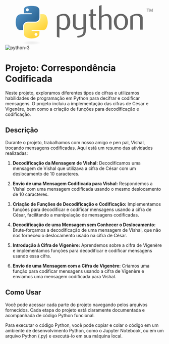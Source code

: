 <svg xmlns="http://www.w3.org/2000/svg" width="500" height="126" viewBox="5.591 3.262 474.801 137.803"><path d="M184.614 61.929c0-14.562-4.152-22.038-12.457-22.447-3.305-.156-6.53.37-9.669 1.589-2.505.896-4.191 1.784-5.078 2.681V78.51c5.312 3.334 10.029 4.884 14.143 4.64 8.703-.577 13.061-7.643 13.061-21.221zm10.244.604c0 7.398-1.735 13.539-5.225 18.422-3.889 5.527-9.279 8.373-16.17 8.529-5.195.165-10.547-1.462-16.054-4.874v31.591l-8.909-3.178v-70.12c1.462-1.793 3.344-3.333 5.624-4.64 5.303-3.09 11.745-4.678 19.329-4.756l.126.126c6.931-.087 12.271 2.759 16.024 8.529 3.5 5.293 5.255 12.077 5.255 20.371zM249.305 83.266c0 9.923-.994 16.794-2.982 20.615-1.998 3.82-5.8 6.871-11.414 9.143-4.552 1.793-9.475 2.768-14.757 2.934l-1.473-5.614c5.371-.73 9.153-1.462 11.346-2.193 4.318-1.462 7.281-3.703 8.909-6.706 1.306-2.446 1.949-7.115 1.949-14.025V85.1c-6.092 2.769-12.476 4.143-19.152 4.143-4.387 0-8.256-1.374-11.59-4.143-3.743-3.012-5.614-6.832-5.614-11.462v-37.08l8.909-3.051v37.321c0 3.986 1.286 7.057 3.859 9.211s5.907 3.188 9.991 3.109c4.084-.088 8.46-1.667 13.109-4.757v-43.54h8.909v48.415zM284.082 88.997a35.51 35.51 0 0 1-2.934.126c-5.039 0-8.968-1.198-11.774-3.606-2.798-2.407-4.201-5.73-4.201-9.971v-35.09h-6.102v-5.604h6.102V19.968l8.899-3.168v18.052h10.01v5.604h-10.01v34.846c0 3.344.896 5.712 2.689 7.097 1.54 1.14 3.987 1.793 7.32 1.959v4.639zM338.023 88.266h-8.909V53.878c0-3.499-.818-6.511-2.446-9.025-1.881-2.847-4.493-4.27-7.847-4.27-4.084 0-9.191 2.154-15.322 6.462v41.221h-8.908V6.069l8.908-2.807V40.7c5.692-4.143 11.911-6.219 18.666-6.219 4.718 0 8.538 1.589 11.463 4.757 2.934 3.167 4.396 7.115 4.396 11.833v37.195h-.001zM385.374 60.526c0-5.595-1.062-10.215-3.178-13.87-2.515-4.454-6.423-6.804-11.706-7.047-9.767.565-14.641 7.563-14.641 20.976 0 6.15 1.014 11.287 3.061 15.41 2.612 5.254 6.531 7.847 11.756 7.759 9.805-.079 14.708-7.818 14.708-23.228zm9.757.058c0 7.964-2.037 14.592-6.102 19.884-4.475 5.927-10.653 8.899-18.539 8.899-7.817 0-13.909-2.973-18.305-8.899-3.987-5.292-5.976-11.92-5.976-19.884 0-7.485 2.154-13.782 6.463-18.909 4.552-5.439 10.536-8.168 17.935-8.168 7.397 0 13.421 2.729 18.061 8.168 4.309 5.127 6.463 11.424 6.463 18.909zM446.205 88.266h-8.909V51.929c0-3.986-1.198-7.096-3.596-9.338-2.398-2.232-5.596-3.314-9.582-3.227-4.229.078-8.256 1.462-12.076 4.143v44.759h-8.909v-45.86c5.127-3.732 9.845-6.17 14.153-7.31 4.064-1.062 7.651-1.589 10.741-1.589 2.114 0 4.104.204 5.975.614 3.499.809 6.346 2.31 8.538 4.513 2.447 2.437 3.665 5.36 3.665 8.782v40.85z" fill="#646464"/><linearGradient id="a" gradientUnits="userSpaceOnUse" x1="-2031.312" y1="275.868" x2="-1922.296" y2="182.075" gradientTransform="matrix(.5625 0 0 -.568 1145.56 166.282)"><stop offset="0" stop-color="#5a9fd4"/><stop offset="1" stop-color="#306998"/></linearGradient><path d="M60.51 6.398c-4.584.021-8.961.412-12.812 1.094-11.346 2.005-13.406 6.2-13.406 13.938v10.219h26.812v3.406H24.229c-7.792 0-14.616 4.684-16.75 13.594-2.462 10.213-2.571 16.586 0 27.25 1.906 7.938 6.458 13.594 14.25 13.594h9.219v-12.25c0-8.85 7.657-16.656 16.75-16.656h26.781c7.455 0 13.406-6.138 13.406-13.625V21.429c0-7.266-6.13-12.725-13.406-13.938-4.607-.766-9.385-1.115-13.969-1.093zm-14.5 8.218c2.77 0 5.031 2.299 5.031 5.125 0 2.816-2.262 5.094-5.031 5.094-2.779 0-5.031-2.277-5.031-5.094 0-2.826 2.252-5.125 5.031-5.125z" fill="url(#a)"/><linearGradient id="b" gradientUnits="userSpaceOnUse" x1="-1880.151" y1="125.305" x2="-1919.08" y2="180.384" gradientTransform="matrix(.5625 0 0 -.568 1145.56 166.282)"><stop offset="0" stop-color="#ffd43b"/><stop offset="1" stop-color="#ffe873"/></linearGradient><path d="M91.229 35.054V46.96c0 9.231-7.826 17-16.75 17H47.698c-7.336 0-13.406 6.278-13.406 13.625v25.531c0 7.267 6.318 11.541 13.406 13.625 8.487 2.496 16.626 2.947 26.781 0 6.75-1.954 13.406-5.888 13.406-13.625V92.898H61.104v-3.406h40.187c7.793 0 10.696-5.436 13.406-13.594 2.8-8.398 2.681-16.476 0-27.25-1.926-7.757-5.604-13.594-13.406-13.594H91.229zM76.166 99.71c2.779 0 5.031 2.277 5.031 5.094 0 2.826-2.252 5.125-5.031 5.125-2.77 0-5.031-2.299-5.031-5.125 0-2.816 2.262-5.094 5.031-5.094z" fill="url(#b)"/><path d="M463.554 26.909h1.562v-9.796h3.699v-1.168h-8.962v1.168h3.7v9.796m6.648 0h1.334v-8.947l2.896 8.946h1.485l3.019-8.916v8.917h1.456V15.946h-1.926l-3.299 9.393-2.812-9.393h-2.153v10.963" fill="#646464"/><radialGradient id="c" cx="-3393.238" cy="376.791" r="29.037" gradientTransform="matrix(0 -.2399 -1.0547 0 458.797 -680.1)" gradientUnits="userSpaceOnUse"><stop offset="0" stop-color="#b8b8b8" stop-opacity=".498"/><stop offset="1" stop-color="#7f7f7f" stop-opacity="0"/></radialGradient><path d="M97.339 134.098c0 3.848-16.087 6.967-35.932 6.967-19.844 0-35.931-3.119-35.931-6.967s16.087-6.968 35.931-6.968c19.845 0 35.932 3.12 35.932 6.968z" opacity=".444" fill="url(#c)"/></svg>
![python-3](https://github.com/hugo4s/coded_correspondence_python/assets/140451515/611eeabf-c0b8-4caa-9a57-30dee6e0acca)


# Projeto: Correspondência Codificada

Neste projeto, exploramos diferentes tipos de cifras e utilizamos habilidades de programação em Python para decifrar e codificar mensagens. O projeto incluiu a implementação das cifras de César e Vigenère, bem como a criação de funções para decodificação e codificação.

## Descrição

Durante o projeto, trabalhamos com nosso amigo e pen pal, Vishal, trocando mensagens codificadas. Aqui está um resumo das atividades realizadas:

1. **Decodificação da Mensagem de Vishal:** Decodificamos uma mensagem de Vishal que utilizava a cifra de César com um deslocamento de 10 caracteres.

2. **Envio de uma Mensagem Codificada para Vishal:** Respondemos a Vishal com uma mensagem codificada usando o mesmo deslocamento de 10 caracteres.

3. **Criação de Funções de Decodificação e Codificação:** Implementamos funções para decodificar e codificar mensagens usando a cifra de César, facilitando a manipulação de mensagens codificadas.

4. **Decodificação de uma Mensagem sem Conhecer o Deslocamento:** Brute-forçamos a decodificação de uma mensagem de Vishal, que não nos forneceu o deslocamento usado na cifra de César.

5. **Introdução à Cifra de Vigenère:** Aprendemos sobre a cifra de Vigenère e implementamos funções para decodificar e codificar mensagens usando essa cifra.

6. **Envio de uma Mensagem com a Cifra de Vigenère:** Criamos uma função para codificar mensagens usando a cifra de Vigenère e enviamos uma mensagem codificada para Vishal.

## Como Usar

Você pode acessar cada parte do projeto navegando pelos arquivos fornecidos. Cada etapa do projeto está claramente documentada e acompanhada de código Python funcional.

Para executar o código Python, você pode copiar e colar o código em um ambiente de desenvolvimento Python, como o Jupyter Notebook, ou em um arquivo Python (.py) e executá-lo em sua máquina local.
